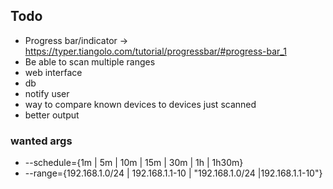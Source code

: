 ## Todo

- Progress bar/indicator -> https://typer.tiangolo.com/tutorial/progressbar/#progress-bar_1
- Be able to scan multiple ranges
- web interface
- db
- notify user
- way to compare known devices to devices just scanned
- better output

### wanted args
- --schedule={1m | 5m | 10m | 15m | 30m | 1h | 1h30m}
- --range={192.168.1.0/24 | 192.168.1.1-10 | "192.168.1.0/24 |192.168.1.1-10"}
